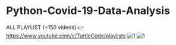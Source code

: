 # Python-Covid-19-Data-Analysis
ALL PLAYLIST (+150 videos) 👉 https://www.youtube.com/c/TurtleCode/playlists
![1](https://user-images.githubusercontent.com/85156399/178987005-93e1df70-1042-43ee-b660-b5e0562255ca.png)
![1](https://user-images.githubusercontent.com/85156399/183306437-3240d731-df27-4e34-b94a-2cf1f911d1cb.png)
